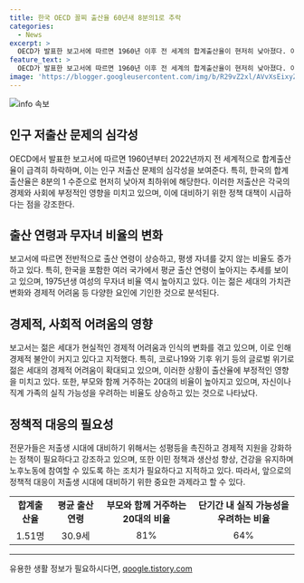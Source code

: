 ```yaml
---
title: 한국 OECD 꼴찌 출산율 60년새 8분의1로 추락
categories:
  - News
excerpt: >
  OECD가 발표한 보고서에 따르면 1960년 이후 전 세계의 합계출산율이 현저히 낮아졌다. 이 중에서도 한국은 8분의 1 수준으로 하락하여 2022년 기준으로 OECD 회원국 중 최하위인 0.78명의 출산율을 기록했다. 이로 인해 전반적으로 출산 연령이 높아지고 무자녀 비율도 상승했으며, 젊은 세대들의 경제적 불안이 커지고 있다. 보고서는 젊은 세대가 부모에게서 독립하지 못하고 실직 걱정에 시달리는 것을 현실적 어려움으로 꼽았으며, 이에 대한 정책적 대비가 필요하다고 지적했다.
feature_text: >
  OECD가 발표한 보고서에 따르면 1960년 이후 전 세계의 합계출산율이 현저히 낮아졌다. 이 중에서도 한국은 8분의 1 수준으로 하락하여 2022년 기준으로 OECD 회원국 중 최하위인 0.78명의 출산율을 기록했다. 이로 인해 전반적으로 출산 연령이 높아지고 무자녀 비율도 상승했으며, 젊은 세대들의 경제적 불안이 커지고 있다. 보고서는 젊은 세대가 부모에게서 독립하지 못하고 실직 걱정에 시달리는 것을 현실적 어려움으로 꼽았으며, 이에 대한 정책적 대비가 필요하다고 지적했다.
image: 'https://blogger.googleusercontent.com/img/b/R29vZ2xl/AVvXsEixyZcFfHzMRdzZMjFBmAUKJYCLCGyLL1o632UiGVXcaFdKo_bkvkuCioo0uUKlGfBVcT3P84aROyZIXSBEx3Aw5nCQ3pTgDom1WDC4m8eifvWiAmWEEVb4x6G_l8C0QH225ldMjyaFvpxGEBGNO37VmDTDMHGhJPq73UglMfDca1-0aw/s1600/blogspot.png'
---
```


<p><img src="https://blogger.googleusercontent.com/img/b/R29vZ2xl/AVvXsEixyZcFfHzMRdzZMjFBmAUKJYCLCGyLL1o632UiGVXcaFdKo_bkvkuCioo0uUKlGfBVcT3P84aROyZIXSBEx3Aw5nCQ3pTgDom1WDC4m8eifvWiAmWEEVb4x6G_l8C0QH225ldMjyaFvpxGEBGNO37VmDTDMHGhJPq73UglMfDca1-0aw/s1600/blogspot.png" alt="info 속보" /></p>

<h2 data-ke-size="size26">인구 저출산 문제의 심각성</h2>

<p data-ke-size="size16">OECD에서 발표한 보고서에 따르면 1960년부터 2022년까지 전 세계적으로 합계출산율이 급격히 하락하며, 이는 인구 저출산 문제의 심각성을 보여준다. 특히, 한국의 합계출산율은 8분의 1 수준으로 현저히 낮아져 최하위에 해당한다. 이러한 저출산은 각국의 경제와 사회에 부정적인 영향을 미치고 있으며, 이에 대비하기 위한 정책 대책이 시급하다는 점을 강조한다.</p>

<h2 data-ke-size="size26">출산 연령과 무자녀 비율의 변화</h2>

<p data-ke-size="size16">보고서에 따르면 전반적으로 출산 연령이 상승하고, 평생 자녀를 갖지 않는 비율도 증가하고 있다. 특히, 한국을 포함한 여러 국가에서 평균 출산 연령이 높아지는 추세를 보이고 있으며, 1975년생 여성의 무자녀 비율 역시 높아지고 있다. 이는 젊은 세대의 가치관 변화와 경제적 어려움 등 다양한 요인에 기인한 것으로 분석된다.</p>

<h2 data-ke-size="size26">경제적, 사회적 어려움의 영향</h2>

<p data-ke-size="size16">보고서는 젊은 세대가 현실적인 경제적 어려움과 인식의 변화를 겪고 있으며, 이로 인해 경제적 불안이 커지고 있다고 지적했다. 특히, 코로나19와 기후 위기 등의 글로벌 위기로 젊은 세대의 경제적 어려움이 확대되고 있으며, 이러한 상황이 출산율에 부정적인 영향을 미치고 있다. 또한, 부모와 함께 거주하는 20대의 비율이 높아지고 있으며, 자신이나 직계 가족의 실직 가능성을 우려하는 비율도 상승하고 있는 것으로 나타났다.</p>

<h2 data-ke-size="size26">정책적 대응의 필요성</h2>

<p data-ke-size="size16">전문가들은 저출생 시대에 대비하기 위해서는 성평등을 촉진하고 경제적 지원을 강화하는 정책이 필요하다고 강조하고 있으며, 또한 이민 정책과 생산성 향상, 건강을 유지하며 노후노동에 참여할 수 있도록 하는 조치가 필요하다고 지적하고 있다. 따라서, 앞으로의 정책적 대응이 저출생 시대에 대비하기 위한 중요한 과제라고 할 수 있다.</p>

<table>
    <tbody>
        <tr>
            <td style="text-align: center; height: 17px;"><b>합계출산율</b></td>
            <td style="text-align: center; height: 17px;"><b>평균 출산 연령</b></td>
            <td style="text-align: center; height: 17px;"><b>부모와 함께 거주하는 20대의 비율</b></td>
            <td style="text-align: center; height: 17px;"><b>단기간 내 실직 가능성을 우려하는 비율</b></td>
        </tr>
        <tr>
            <td style="text-align: center; height: 17px;">1.51명</td>
            <td style="text-align: center; height: 17px;">30.9세</td>
            <td style="text-align: center; height: 17px;">81%</td>
            <td style="text-align: center; height: 17px;">64%</td>
        </tr>
    </tbody>
</table>

<p><hr></p>
유용한 생활 정보가 필요하시다면, <a href="https://qoogle.tistory.com" rel="dofollow">qoogle.tistory.com</a>


